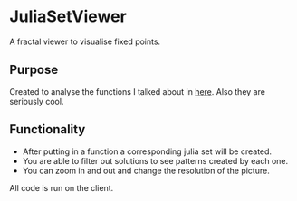 # JuliaSetViewer
A fractal viewer to visualise fixed points.

## Purpose
Created to analyse the functions I talked about in [here](https://funonabun.tk/BlogPosts/Infinite%20Recursion%20And%20It's%20Limits.html). Also they are seriously cool.

## Functionality
- After putting in a function a corresponding julia set will be created.
- You are able to filter out solutions to see patterns created by each one.
- You can zoom in and out and change the resolution of the picture.

All code is run on the client.
